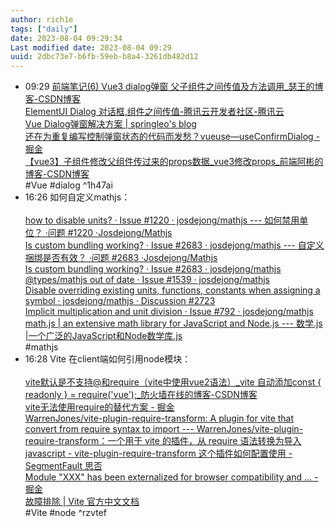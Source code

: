```yaml
---
author: rich1e
tags: ["daily"]
date: 2023-08-04 09:29:34
Last modified date: 2023-08-04 09:29
uuid: 2dbc73e7-b6fb-59eb-b8a4-3261db482d12
---
```


- 09:29 [前端笔记(6) Vue3 dialog弹窗 父子组件之间传值及方法调用_瑟王的博客-CSDN博客](https://blog.csdn.net/winterking3/article/details/126157201)<br>[ElementUI Dialog 对话框,组件之间传值-腾讯云开发者社区-腾讯云](https://cloud.tencent.com/developer/article/1781777?cps_key=1d358d18a7a17b4a6df8d67a62fd3d3d)<br>[Vue Dialog弹窗解决方案 | springleo's blog](https://lq782655835.github.io/blogs/project/vue-dialog-solution.html)<br>[还在为重复编写控制弹窗状态的代码而发愁？vueuse—useConfirmDialog - 掘金](https://juejin.cn/post/7248156337691213882)<br>[【vue3】子组件修改父组件传过来的props数据_vue3修改props_前端阿彬的博客-CSDN博客](https://blog.csdn.net/qq_38974163/article/details/121988963)<br>#Vue #dialog ^1h47ai
- 16:26 如何自定义mathjs：<br><br>[how to disable units? · Issue #1220 · josdejong/mathjs --- 如何禁用单位？ ·问题 #1220 ·Josdejong/Mathjs](https://github.com/josdejong/mathjs/issues/1220)<br>[Is custom bundling working? · Issue #2683 · josdejong/mathjs --- 自定义捆绑是否有效？ ·问题 #2683 ·Josdejong/Mathjs](https://github.com/josdejong/mathjs/issues/1199)<br>[Is custom bundling working? · Issue #2683 · josdejong/mathjs](https://github.com/josdejong/mathjs/issues/2683)<br>[@types/mathjs out of date · Issue #1539 · josdejong/mathjs](https://github.com/josdejong/mathjs/issues/1539)<br>[Disable overriding existing units, functions, constants when assigning a symbol · josdejong/mathjs · Discussion #2723](https://github.com/josdejong/mathjs/discussions/2723)<br>[Implicit multiplication and unit division · Issue #792 · josdejong/mathjs](https://github.com/josdejong/mathjs/issues/792)<br>[math.js | an extensive math library for JavaScript and Node.js --- 数学.js |一个广泛的JavaScript和Node数学库.js](https://mathjs.org/docs/custom_bundling.html)<br>#mathjs
- 16:28 Vite 在client端如何引用node模块：<br><br>[vite默认是不支持@和require（vite中使用vue2语法）_vite 自动添加const { readonly } = require('vue');_防火墙在线的博客-CSDN博客](https://blog.csdn.net/weixin_40922551/article/details/124843043)<br>[vite无法使用require的替代方案 - 掘金](https://juejin.cn/post/7054562620132720648)<br>[WarrenJones/vite-plugin-require-transform: A plugin for vite that convert from require syntax to import --- WarrenJones/vite-plugin-require-transform：一个用于 vite 的插件，从 require 语法转换为导入](https://github.com/WarrenJones/vite-plugin-require-transform)<br>[javascript - vite-plugin-require-transform 这个插件如何配置使用 - SegmentFault 思否](https://segmentfault.com/q/1010000041697505)<br>[Module "XXX" has been externalized for browser compatibility and ... - 掘金](https://juejin.cn/post/7109005521385963533)<br>[故障排除 | Vite 官方中文文档](https://cn.vitejs.dev/guide/troubleshooting.html#module-externalized-for-browser-compatibility)<br>#Vite #node ^rzvtef